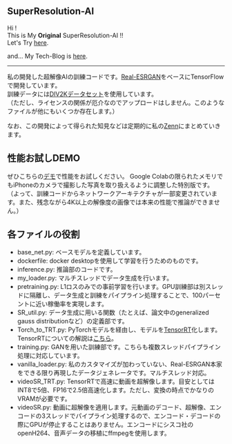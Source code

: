 ## SuperResolution-AI

Hi !<br>
This is My __Original__ SuperResolution-AI !!<br>
Let's Try [here](https://colab.research.google.com/drive/1SVp1TQERLCVB5XMAEL7eRt48bMuYe9_m?usp=sharing).<br>

and... My Tech-Blog is [here](https://zenn.dev/laniakea).

***

私の開発した超解像AIの訓練コードです。[Real-ESRGAN](https://github.com/xinntao/Real-ESRGAN)をベースにTensorFlowで開発しています。  
訓練データには[DIV2Kデータセット](https://data.vision.ee.ethz.ch/cvl/DIV2K/)を使用しています。<br>
（ただし、ライセンスの関係が厄介なのでアップロードはしません。このようなファイルが他にもいくつか存在します。）    

なお、この開発によって得られた知見などは定期的に私の[Zenn](https://zenn.dev/laniakea)にまとめていきます。

## 性能お試しDEMO
ぜひこちらの[デモ](https://colab.research.google.com/drive/1SVp1TQERLCVB5XMAEL7eRt48bMuYe9_m?usp=sharing)で性能をお試しください。
Google Colabの限られたメモリでもiPhoneのカメラで撮影した写真を取り扱えるように調整した特別版です。<br>
（よって、訓練コードからネットワークアーキテクチャが一部変更されています。また、残念ながら4K以上の解像度の画像では本来の性能で推論ができません。）
  
## 各ファイルの役割  
- base_net.py: ベースモデルを定義しています。  
- dockerfile: docker desktopを使用して学習を行うためのものです。  
- inference.py: 推論部のコードです。  
- my_loader.py: マルチスレッドでデータ生成を行います。  
- pretraining.py: L1ロスのみでの事前学習を行います。GPU訓練部は別スレッドに隔離し、データ生成と訓練をパイプライン処理することで、100パーセントに近い稼働率を実現します。  
- SR_util.py: データ生成に用いる関数（たとえば、論文中のgeneralized gauss distributionなど）の定義部です。  
- Torch_to_TRT.py: PyTorchモデルを経由し、モデルを[TensorRT](https://github.com/NVIDIA-AI-IOT/torch2trt)化します。TensorRTについての解説は[こちら](https://zenn.dev/laniakea/articles/38282430bc7871)。  
- training.py: GANを用いた訓練部です。こちらも複数スレッドパイプライン処理に対応しています。  
- vanilla_loader.py: 私のカスタマイズが加わっていない、Real-ESRGAN本家をできる限り再現したデータジェネレータです。マルチスレッド対応。  
- videoSR_TRT.py: TensorRTで高速に動画を超解像します。目安としてはINT8で5倍、FP16で2.5倍高速化します。ただし、変換の時点でかなりのVRAMが必要です。  
- videoSR.py: 動画に超解像を適用します。元動画のデコード、超解像、エンコードの3スレッドでパイプライン処理するので、エンコード・デコードの際にGPUが停止することはありません。エンコードにシスコ社のopenH264、音声データの移植にffmpegを使用します。  
